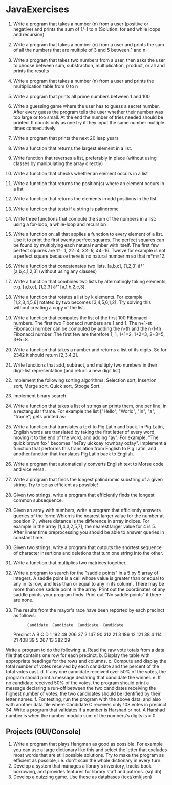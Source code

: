 # JavaExercises
1. Write a program that takes a number (n) from a user (positive or negative) and prints the sum of 1/-1 to n (Solution: for and while loops and recursion)
2. Write a program that takes a number (n) from a user and prints the sum of all the numbers that are multiple of 3 and 5 between 1 and n
3. Write a program that takes two numbers from a user, then asks the user to choose between sum, substraction, multiplication, product, or all and prints the results
4. Write a program that takes a number (n) from a user and prints the multiplication table from 0 to n
5. Write a program that prints all prime numbers between 1 and 100
6. Write a guessing game where the user has to guess a secret number. After every guess the program tells the user whether their number was too large or too small. At the end the number of tries needed should be printed. It counts only as one try if they input the same number multiple times consecutively.
7. Write a program that prints the next 20 leap years
8. Write a function that returns the largest element in a list.
9. Write function that reverses a list, preferably in place (without using classes by manipulating the array directly)
10. Write a function that checks whether an element occurs in a list
11. Write a function that returns the position(s) where an element occurs in a list
12. Write a function that returns the elements in odd positions in the list
13. Write a function that tests if a string is palindrome
14. Write three functions that compute the sum of the numbers in a list: using a for-loop, a while-loop and recursion
15. Write a function on_all that applies a function to every element of a list. Use it to print the first twenty perfect squares. The perfect squares can be found by multiplying each natural number with itself. The first few perfect squares are 1*1= 1, 2*2=4, 3*3=9, 4*4=16. Twelve for example is not a perfect square because there is no natural number m so that m\*m=12.
16. Write a function that concatenates two lists. [a,b,c], [1,2,3] â†’ [a,b,c,1,2,3] (without using any classes)
17. Write a function that combines two lists by alternatingly taking elements, e.g. [a,b,c], [1,2,3] â†’ [a,1,b,2,c,3].
18. Write a function that rotates a list by k elements. For example [1,2,3,4,5,6] rotated by two becomes [3,4,5,6,1,2]. Try solving this without creating a copy of the list.
19. Write a function that computes the list of the first 100 Fibonacci numbers. The first two Fibonacci numbers are 1 and 1. The n+1-st Fibonacci number can be computed by adding the n-th and the n-1-th Fibonacci number. The first few are therefore 1, 1, 1+1=2, 1+2=3, 2+3=5, 3+5=8.
20. Write a function that takes a number and returns a list of its digits. So for 2342 it should return [2,3,4,2].
21. Write functions that add, subtract, and multiply two numbers in their digit-list representation (and return a new digit list).
22. Implement the following sorting algorithms: Selection sort, Insertion sort, Merge sort, Quick sort, Stooge Sort.
23. Implement binary search
24. Write a function that takes a list of strings an prints them, one per line, in a rectangular frame. For example the list ["Hello", "World", "in", "a", "frame"] gets printed as:
25. Write a function that translates a text to Pig Latin and back. In Pig Latin, English words are translated by taking the first letter of every word, moving it to the end of the word, and adding "ay". For example, "The quick brown fox" becomes "heTay uickqay rownbay oxfay". Implement a function that performs this translation from English to Pig Latin, and another function that translates Pig Latin back to English.
26. Write a program that automatically converts English text to Morse code and vice versa.
27. Write a program that finds the longest palindromic substring of a given string. Try to be as efficient as possible!
28. Given two strings, write a program that efficiently finds the longest common subsequence.
29. Given an array with numbers, write a program that efficiently answers queries of the form: Which is the nearest larger value for the number at position i? , where distance is the difference in array indices. For example in the array [1,4,3,2,5,7], the nearest larger value for 4 is 5. After linear time preprocessing you should be able to answer queries in constant time.
30. Given two strings, write a program that outputs the shortest sequence of character insertions and deletions that turn one string into the other.
31. Write a function that multiplies two matrices together.
32. Write a program to search for the "saddle points" in a 5 by 5 array of integers. A saddle point is a cell whose value is greater than or equal to any in its row, and less than or equal to any in its column. There may be more than one saddle point in the array. Print out the coordinates of any saddle points your program finds. Print out "No saddle points" if there are none.
33. The results from the mayor's race have been reported by each precinct as follows:

              Candidate  Candidate  Candidate  Candidate

    Precinct A B C D
    1 192 48 206 37
    2 147 90 312 21
    3 186 12 121 38
    4 114 21 408 39
    5 267 13 382 29

Write a program to do the following:
a. Read the raw vote totals from a data file that contains one row for each precinct.
b. Display the table with appropriate headings for the rows and columns.
c. Compute and display the total number of votes received by each candidate and the percent of the total votes cast.
d. If any one candidate received over 50% of the votes, the program should print a message declaring that candidate the winner.
e. If no candidate received 50% of the votes, the program should print a message declaring a run-off between the two candidates receiving the highest number of votes; the two candidates should be identified by their letter names.
f. For testing, run the program with the above data, and also with another data file where Candidate C receives only 108 votes in precinct
34. Write a program that validates if a number is Harshad or not. A Harshad number is when the number modulo sum of the numbers's digits is = 0

## Projects (GUI/Console)

1. Write a program that plays Hangman as good as possible. For example you can use a large dictionary like this and select the letter that excludes most words that are still possible solutions. Try to make the program as efficient as possible, i.e. don't scan the whole dictionary in every turn.
2. Develop a system that manages a library's inventory, tracks book borrowing, and provides features for library staff and patrons. (sql db)
3. Develop a quizzing game. Use these as databases (text/xml/json)
